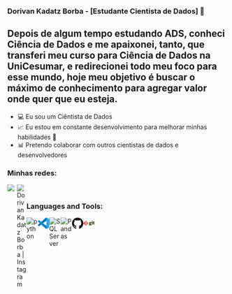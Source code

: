 ### Dorivan Kadatz Borba - [Estudante Cientista de Dados] 👋

## Depois de algum tempo estudando ADS, conheci Ciência de Dados e me apaixonei, tanto, que transferi meu curso para Ciência de Dados na UniCesumar, e redirecionei todo meu foco para esse mundo, hoje meu objetivo é buscar o máximo de conhecimento para agregar valor onde quer que eu esteja.

- 💻 Eu sou um Ciêntista de Dados
- 📈 Eu estou em constante desenvolvimento para melhorar minhas habilidades 🤣
- 📊 Pretendo colaborar com outros cientistas de dados e desenvolvedores

### Minhas redes:

[<img align="left"  width="22px" src="https://cdn.jsdelivr.net/npm/simple-icons@3.4.0/icons/linkedin.svg" />](https://www.linkedin.com/in/dorivan-kadatz-borba-abb0761b8/)

[<img align="left" alt="Dorivan Kadatz Borba | Instagram" width="22px" src="https://upload.wikimedia.org/wikipedia/commons/5/58/Instagram-Icon.png" />](https://www.instagram.com/dorivankadatz/)



<br />

### Languages and Tools:

<img align="left" alt="python" width="26px" src="https://cdn3.iconfinder.com/data/icons/logos-and-brands-adobe/512/267_Python-512.png" />

<img align="left" alt="visual studio code" width="26px" src="https://raw.githubusercontent.com/github/explore/80688e429a7d4ef2fca1e82350fe8e3517d3494d/topics/visual-studio-code/visual-studio-code.png" />

<img align="left" alt="SQLServer" width="26px" src="https://img.icons8.com/color/2x/microsoft-sql-server.png" />

<img align="left" alt="Pandas" width="26px" src="https://cdn.jsdelivr.net/npm/simple-icons@3.4.0/icons/pandas.svg" />

<img align="left" alt="GitHub" width="26px" src="https://raw.githubusercontent.com/github/explore/78df643247d429f6cc873026c0622819ad797942/topics/github/github.png" />

<img align="left" alt="Git" width="26px" src="https://raw.githubusercontent.com/github/explore/80688e429a7d4ef2fca1e82350fe8e3517d3494d/topics/git/git.png" />

<br />
<br />

